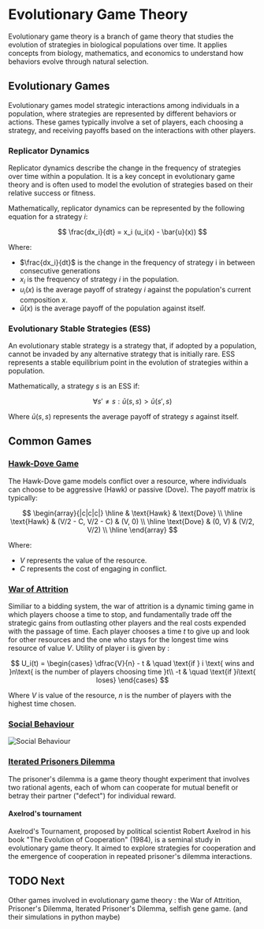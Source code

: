 # Evolutionary Game Theory

Evolutionary game theory is a branch of game theory that studies the evolution of strategies in biological populations over time. It applies concepts from biology, mathematics, and economics to understand how behaviors evolve through natural selection.

## Evolutionary Games

Evolutionary games model strategic interactions among individuals in a population, where strategies are represented by different behaviors or actions. These games typically involve a set of players, each choosing a strategy, and receiving payoffs based on the interactions with other players.

### Replicator Dynamics

Replicator dynamics describe the change in the frequency of strategies over time within a population. It is a key concept in evolutionary game theory and is often used to model the evolution of strategies based on their relative success or fitness.

Mathematically, replicator dynamics can be represented by the following equation for a strategy $i$:

$$
\frac{dx_i}{dt} = x_i (u_i(x) - \bar{u}(x))
$$

Where:
- $\frac{dx_i}{dt}$ is the change in the frequency of strategy i in between consecutive generations
- $x_i$ is the frequency of strategy $i$ in the population.
- $u_i(x)$ is the average payoff of strategy $i$ against the population's current composition $x$.
- $\bar{u}(x)$ is the average payoff of the population against itself.

### Evolutionary Stable Strategies (ESS)

An evolutionary stable strategy is a strategy that, if adopted by a population, cannot be invaded by any alternative strategy that is initially rare. ESS represents a stable equilibrium point in the evolution of strategies within a population.

Mathematically, a strategy $s$ is an ESS if:

$$
\forall s' \neq s: \bar{u}(s, s) > \bar{u}(s', s)
$$

Where $\bar{u}(s, s)$ represents the average payoff of strategy $s$ against itself.

## Common Games 
### [Hawk-Dove Game](https://github.com/AnshulJawale/Evolutionary-Game-Theory/blob/main/hawk_dove.ipynb)

The Hawk-Dove game models conflict over a resource, where individuals can choose to be aggressive (Hawk) or passive (Dove). The payoff matrix is typically:

$$
    \begin{array}{|c|c|c|}
    \hline
    & \text{Hawk} & \text{Dove} \\
    \hline
    \text{Hawk} & (V/2 - C, V/2 - C) & (V, 0) \\
    \hline
    \text{Dove} & (0, V) & (V/2, V/2) \\
    \hline
    \end{array}
$$

 Where:
- $V$ represents the value of the resource.
- $C$ represents the cost of engaging in conflict.

### [War of Attrition](/)

Similiar to a bidding system, the war of attrition is a dynamic timing game in which players choose a time to stop, and fundamentally trade off the strategic gains from outlasting other players and the real costs expended with the passage of time. Each player chooses a time $t$ to give up and look for other resources and the one who stays for the longest time wins resource of value $V$. Utility of player i is given by : 

$$ U_i(t) =
      \begin{cases}
        \dfrac{V}{n} - t       & \quad \text{if } i \text{ wins and }n\text{ is the number of players choosing time }t\\
        -t  & \quad \text{if }i\text{ loses}
      \end{cases}
$$

Where $V$ is value of the resource, $n$ is the number of players with the highest time chosen.

### [Social Behaviour](/)

![Social Behaviour](https://upload.wikimedia.org/wikipedia/commons/thumb/e/eb/Game_Theory_Strategic_Social_Alternatives.jpg/450px-Game_Theory_Strategic_Social_Alternatives.jpg)

### [Iterated Prisoners Dilemma](/)

The prisoner's dilemma is a game theory thought experiment that involves two rational agents, each of whom can cooperate for mutual benefit or betray their partner ("defect") for individual reward.

#### Axelrod's tournament
  Axelrod's Tournament, proposed by political scientist Robert Axelrod in his book "The Evolution of Cooperation" (1984), is a seminal study in evolutionary game theory. It aimed to explore strategies for cooperation and the emergence of cooperation in repeated prisoner's dilemma interactions.

## TODO Next

Other games involved in evolutionary game theory : the War of Attrition, Prisoner's Dilemma, Iterated Prisoner's Dilemma, selfish gene game. (and their simulations in python maybe)
